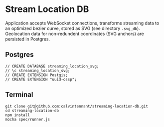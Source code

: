 Stream Location DB
==================

Application accepts WebSocket connections, transforms streaming data to an
optimized bezier curve, stored as SVG (see directory `.svg_db`). Geolocation
data for non-redundent coordinates (SVG anchors) are persisted in Postgres.

Postgres
--------
```
// CREATE DATABASE streaming_location_svg;
// \c streaming_location_svg;
// CREATE EXTENSION Postgis;
// CREATE EXTENSION "uuid-ossp";
```

Terminal
--------
```
git clone git@github.com:calvintennant/streaming-location-db.git
cd streaming-location-db
npm install
mocha spec/runner.js
```

